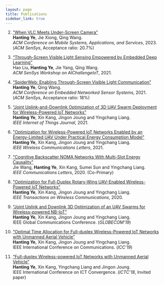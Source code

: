 ```yaml
---
layout: page
title: Publications
sidebar_link: true
---
```

2. <a href="https://doi.org/10.1145/3581791.3596855" target="_blank">“When VLC Meets Under-Screen Camera”</a>  
**Hanting Ye**, Jie Xiong, Qing Wang.  
*ACM Conference on Mobile Systems, Applications, and Services*, 2023.<br>
(*ACM SenSys*, Acceptance ratio: 20.7%)

1. <a href="https://dl.acm.org/doi/10.1145/3485730.3493454" target="_blank">“Through-Screen Visible Light Sensing Empowered by Embedded Deep Learning”</a>  
Hao Liu, **Hanting Ye**, Jie Yang, Qing Wang.<br>
*ACM SenSys Workshop on AIChallengeIoT*, 2021.

2. <a href="https://dl.acm.org/doi/10.1145/3485730.3485948" target="_blank">“SpiderWeb: Enabling Through-Screen Visible Light Communication”</a>  
**Hanting Ye**, Qing Wang.  
*ACM Conference on Embedded Networked Sensor Systems*, 2021.<br>
(*ACM SenSys*, Acceptance ratio: 18%)

3. <a href="https://ieeexplore.ieee.org/document/9377454" target="_blank">“Joint Uplink-and-Downlink Optimization of 3D UAV Swarm Deployment for Wireless-Powered IoT Networks”</a>  
**Hanting Ye**, Xin Kang, Jingon Joung and Yingchang Liang.  
*IEEE Internet of Things Journal*, 2021.

4. <a href="https://ieeexplore.ieee.org/abstract/document/9258936" target="_blank">"Optimization for Wireless-Powered IoT Networks Enabled by an Energy-Limited UAV Under Practical Energy Consumption Model"</a>  
**Hanting Ye**, Xin Kang, Jingon Joung and Yingchang Liang.  
*IEEE Wireless Communications Letters*, 2021.

5. <a href="https://ieeexplore.ieee.org/abstract/document/9175026" target="_blank">"Cognitive Backscatter NOMA Networks With Multi-Slot Energy Causality"</a>  
Jie Wang, **Hanting Ye**, Xin Kang, Sumei Sun and Yingchang Liang.  
*IEEE Communications Letters*, 2020. (Co-Primary)

6. <a href="https://ieeexplore-ieee-org.tudelft.idm.oclc.org/abstract/document/9080561" target="_blank">"Optimization for Full-Duplex Rotary-Wing UAV-Enabled Wireless-Powered IoT Networks"</a>  
**Hanting Ye**, Xin Kang, Jingon Joung and Yingchang Liang.  
*IEEE Transactions on Wireless Communications*, 2020.

7. <a href="https://ieeexplore.ieee.org/abstract/document/9013224" target="_blank">“Joint Uplink and Downlink 3D Optimization of an UAV Swarms for Wireless-powered NB-IoT”</a>  
**Hanting Ye**, Xin Kang, Jingon Joung and Yingchang Liang.  
IEEE Global Communications Conference. (*GLOBECOM’19*)

8. <a href="https://ieeexplore.ieee.org/abstract/document/8761608" target="_blank">“Optimal Time Allocation for Full-duplex Wireless-Powered IoT Networks with Unmanned Aerial Vehicle”</a>  
**Hanting Ye**, Xin Kang, Jingon Joung and Yingchang Liang.  
IEEE International Conference on Communications. (*ICC’19*)

9. <a href="https://ieeexplore.ieee.org/abstract/document/8539522" target="_blank">“Full-duplex Wireless-powered IoT Networks with Unmanned Aerial Vehicle”</a>  
**Hanting Ye**, Xin Kang, Yingchang Liang and Jingon Joung.  
IEEE International Conference on ICT Convergence. (*ICTC’18*, Invited paper)



